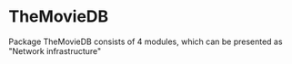 # TheMovieDB

Package TheMovieDB consists of 4 modules, which can be presented as "Network infrastructure"
